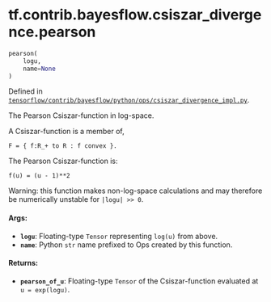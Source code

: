 <div itemscope itemtype="http://developers.google.com/ReferenceObject">
<meta itemprop="name" content="tf.contrib.bayesflow.csiszar_divergence.pearson" />
</div>

# tf.contrib.bayesflow.csiszar_divergence.pearson

``` python
pearson(
    logu,
    name=None
)
```



Defined in [`tensorflow/contrib/bayesflow/python/ops/csiszar_divergence_impl.py`](https://www.tensorflow.org/code/tensorflow/contrib/bayesflow/python/ops/csiszar_divergence_impl.py).

The Pearson Csiszar-function in log-space.

A Csiszar-function is a member of,

```none
F = { f:R_+ to R : f convex }.
```

The Pearson Csiszar-function is:

```none
f(u) = (u - 1)**2
```

Warning: this function makes non-log-space calculations and may therefore be
numerically unstable for `|logu| >> 0`.

#### Args:

* <b>`logu`</b>: Floating-type `Tensor` representing `log(u)` from above.
* <b>`name`</b>: Python `str` name prefixed to Ops created by this function.


#### Returns:

* <b>`pearson_of_u`</b>: Floating-type `Tensor` of the Csiszar-function evaluated at
    `u = exp(logu)`.